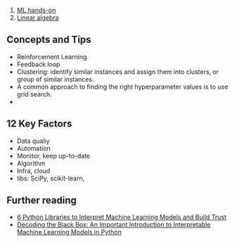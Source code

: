 1. [ML hands-on](ml_handson.md)
1. [Linear algebra](linear_algebra.md)

## Concepts and Tips
* Reinforcement Learning
* Feedback loop
* Clustering: identify similar instances and assign them into clusters, or group of similar instances. 
* A common approach to finding the right hyperparameter values is to use grid search.
*

## 12 Key Factors
* Data qualiy
* Automation
* Monitor, keep up-to-date
* Algorithm
* Infra, cloud
* libs: SciPy, scikit-learn, 

## Further reading
* [6 Python Libraries to Interpret Machine Learning Models and Build Trust](https://www.analyticsvidhya.com/blog/2020/03/6-python-libraries-interpret-machine-learning-models/)
* [Decoding the Black Box: An Important Introduction to Interpretable Machine Learning Models in Python](https://www.analyticsvidhya.com/blog/2019/08/decoding-black-box-step-by-step-guide-interpretable-machine-learning-models-python/?utm_source=blog&utm_medium=6-python-libraries-interpret-machine-learning-models)

